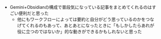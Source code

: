 - Gemini+Obsidianの構成で普段気になっている記事をまとめてくれるのはすごい便利だと思った
	- 他にもワークフローによっては要約と自分がどう思っているのかをつなげてくれるのもあって、あとあとになったときに「もしかしたらあれが役に立つのではないか」的な動きができるかもしれないと思った